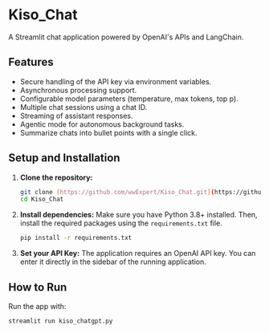 # Kiso_Chat

A Streamlit chat application powered by OpenAI's APIs and LangChain.

## Features

- Secure handling of the API key via environment variables.
- Asynchronous processing support.
- Configurable model parameters (temperature, max tokens, top p).
- Multiple chat sessions using a chat ID.
- Streaming of assistant responses.
- Agentic mode for autonomous background tasks.
- Summarize chats into bullet points with a single click.

## Setup and Installation

1.  **Clone the repository:**
    ```bash
    git clone [https://github.com/wwExpert/Kiso_Chat.git](https://github.com/wwExpert/Kiso_Chat.git)
    cd Kiso_Chat
    ```

2.  **Install dependencies:**
    Make sure you have Python 3.8+ installed. Then, install the required packages using the `requirements.txt` file.
    ```bash
    pip install -r requirements.txt
    ```

3.  **Set your API Key:**
    The application requires an OpenAI API key. You can enter it directly in the sidebar of the running application.

## How to Run

Run the app with:

```bash
streamlit run kiso_chatgpt.py
```
